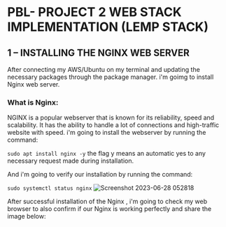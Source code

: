 # PBL- PROJECT 2 WEB STACK IMPLEMENTATION (LEMP STACK)

## 1 – INSTALLING THE NGINX WEB SERVER

After connecting my AWS/Ubuntu on my terminal and updating the necessary packages through the package manager. i'm goimg to install Nginx web server.

### What is Nginx:

NGINX is a popular webserver that is known for its reliability, speed and scalability. It has the ability to handle a lot of connections and high-traffic website with speed. i'm going to install the webserver by running the command: 

`sudo apt install nginx -y` the flag y means an automatic yes to any necessary request made during installation.

And i'm going to verify our installation by running the command: 

`sudo systemctl status nginx` 
![Screenshot 2023-06-28 052818](https://github.com/opeyemiogungbe/PBL-project2/assets/136735745/4ce7a53f-62f8-4005-9c60-0fa68d7d5dbe)

After successful installation of the Nginx , i'm going to check my web browser to also confirm if our Nginx is working perfectly and share the image below:
